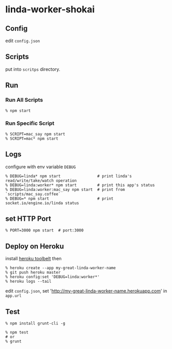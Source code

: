 # linda-worker-shokai

## Config

edit `config.json`

## Scripts

put into `scritps` directory.


## Run

### Run All Scripts

    % npm start

### Run Specific Script

    % SCRIPT=mac_say npm start
    % SCRIPT=mac* npm start


## Logs

configure with env variable `DEBUG`

    % DEBUG=linda* npm start                # print linda's read/write/take/watch operation
    % DEBUG=linda:worker* npm start         # print this app's status
    % DEBUG=linda:worker:mac_say npm start  # print from `scripts/mac_say.coffee`
    % DEBUG=* npm start                     # print socket.io/engine.io/linda status


## set HTTP Port

    % PORT=3000 npm start  # port:3000


## Deploy on Heroku

install [heroku toolbelt](https://toolbelt.heroku.com/) then

    % heroku create --app my-great-linda-worker-name
    % git push heroku master
    % heroku config:set 'DEBUG=linda:worker*'
    % heroku logs --tail

edit `config.json`, set 'http://my-great-linda-worker-name.herokuapp.com' in `app.url`


## Test

    % npm install grunt-cli -g

    % npm test
    # or
    % grunt
